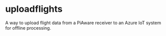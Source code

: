 # uploadflights
A way to upload flight data from a PiAware receiver to an Azure IoT system for offline processing.
